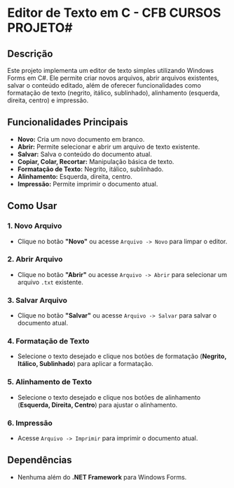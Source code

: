 # Editor de Texto em C - CFB CURSOS PROJETO#

## Descrição
Este projeto implementa um editor de texto simples utilizando Windows Forms em C#. Ele permite criar novos arquivos, abrir arquivos existentes, salvar o conteúdo editado, além de oferecer funcionalidades como formatação de texto (negrito, itálico, sublinhado), alinhamento (esquerda, direita, centro) e impressão.

## Funcionalidades Principais
- **Novo:** Cria um novo documento em branco.
- **Abrir:** Permite selecionar e abrir um arquivo de texto existente.
- **Salvar:** Salva o conteúdo do documento atual.
- **Copiar, Colar, Recortar:** Manipulação básica de texto.
- **Formatação de Texto:** Negrito, itálico, sublinhado.
- **Alinhamento:** Esquerda, direita, centro.
- **Impressão:** Permite imprimir o documento atual.

## Como Usar
### 1. Novo Arquivo
- Clique no botão **"Novo"** ou acesse `Arquivo -> Novo` para limpar o editor.

### 2. Abrir Arquivo
- Clique no botão **"Abrir"** ou acesse `Arquivo -> Abrir` para selecionar um arquivo `.txt` existente.

### 3. Salvar Arquivo
- Clique no botão **"Salvar"** ou acesse `Arquivo -> Salvar` para salvar o documento atual.

### 4. Formatação de Texto
- Selecione o texto desejado e clique nos botões de formatação (**Negrito, Itálico, Sublinhado**) para aplicar a formatação.

### 5. Alinhamento de Texto
- Selecione o texto desejado e clique nos botões de alinhamento (**Esquerda, Direita, Centro**) para ajustar o alinhamento.

### 6. Impressão
- Acesse `Arquivo -> Imprimir` para imprimir o documento atual.

## Dependências
- Nenhuma além do **.NET Framework** para Windows Forms.
